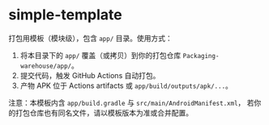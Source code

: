 # simple-template

打包用模板（模块级），包含 `app/` 目录。使用方式：

1. 将本目录下的 `app/` 覆盖（或拷贝）到你的打包仓库 `Packaging-warehouse/app/`。
2. 提交代码，触发 GitHub Actions 自动打包。
3. 产物 APK 位于 Actions artifacts 或 `app/build/outputs/apk/...`。

注意：本模板内含 `app/build.gradle` 与 `src/main/AndroidManifest.xml`，
若你的打包仓库也有同名文件，请以模板版本为准或合并配置。